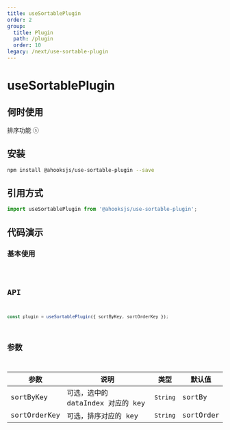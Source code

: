 ```yaml
---
title: useSortablePlugin
order: 2
group:
  title: Plugin
  path: /plugin
  order: 10
legacy: /next/use-sortable-plugin
---
```


# useSortablePlugin

## 何时使用

排序功能 ⓢ

## 安装

```sh
npm install @ahooksjs/use-sortable-plugin --save
```

## 引用方式

```js
import useSortablePlugin from '@ahooksjs/use-sortable-plugin';
```

## 代码演示

### 基本使用

<code src="./demo/default.tsx" />

## API

```js
const plugin = useSortablePlugin({ sortByKey, sortOrderKey });
```

## 参数

| 参数         | 说明                              | 类型     | 默认值    |
| ------------ | --------------------------------- | -------- | --------- |
| sortByKey    | 可选，选中的 dataIndex 对应的 key | `String` | sortBy    |
| sortOrderKey | 可选，排序对应的 key              | `String` | sortOrder |
